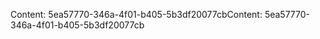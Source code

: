 <span data-ttu-id="8f1c3-101">Content: 5ea57770-346a-4f01-b405-5b3df20077cb</span><span class="sxs-lookup"><span data-stu-id="8f1c3-101">Content: 5ea57770-346a-4f01-b405-5b3df20077cb</span></span>